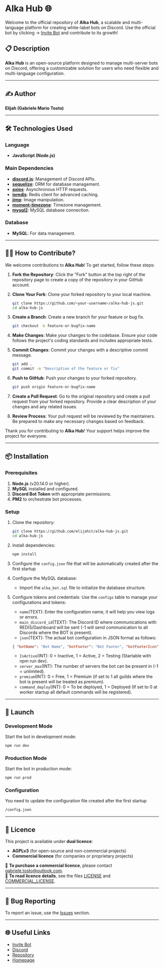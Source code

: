 
# Alka Hub 🌐

Welcome to the official repository of **Alka Hub**, a scalable and multi-language platform for creating white-label bots on Discord.
Use the official bot by clicking -> [Invite Bot](https://discord.com/application-directory/843183839869665280) and contribute to its growth!

## 📋 Description
**Alka Hub** is an open-source platform designed to manage multi-server bots on Discord, offering a customizable solution for users who need flexible and multi-language configuration.

---

## ✍️ Author
**Elijah (Gabriele Mario Tosto)**

---

## 🛠️ Technologies Used

### Language
- **JavaScript (Node.js)**

### Main Dependencies
- **[discord.js](https://discord.js.org/)**: Management of Discord APIs.
- **[sequelize](https://sequelize.org/)**: ORM for database management.
- **[axios](https://axios-http.com/)**: Asynchronous HTTP requests.
- **[ioredis](https://github.com/luin/ioredis)**: Redis client for advanced caching.
- **[jimp](https://github.com/oliver-moran/jimp)**: Image manipulation.
- **[moment-timezone](https://momentjs.com/timezone/)**: Timezone management.
- **[mysql2](https://www.npmjs.com/package/mysql2)**: MySQL database connection.

### Database
- **MySQL**: For data management.

---

## 👨‍💻 How to Contribute?

We welcome contributions to **Alka Hub**! To get started, follow these steps:

1. **Fork the Repository**: Click the "Fork" button at the top right of the repository page to create a copy of the repository in your GitHub account.

2. **Clone Your Fork**: Clone your forked repository to your local machine.
   ```bash
   git clone https://github.com/<your-username>/alka-hub-js.git
   cd alka-hub-js
   ```

3. **Create a Branch**: Create a new branch for your feature or bug fix.
   ```bash
   git checkout -b feature-or-bugfix-name
   ```

4. **Make Changes**: Make your changes to the codebase. Ensure your code follows the project's coding standards and includes appropriate tests.

5. **Commit Changes**: Commit your changes with a descriptive commit message.
   ```bash
   git add .
   git commit -m "Description of the feature or fix"
   ```

6. **Push to GitHub**: Push your changes to your forked repository.
   ```bash
   git push origin feature-or-bugfix-name
   ```

7. **Create a Pull Request**: Go to the original repository and create a pull request from your forked repository. Provide a clear description of your changes and any related issues.

8. **Review Process**: Your pull request will be reviewed by the maintainers. Be prepared to make any necessary changes based on feedback.

Thank you for contributing to **Alka Hub**! Your support helps improve the project for everyone.



---

## 📦 Installation

### Prerequisites
1. **Node.js** (v20.14.0 or higher).
2. **MySQL** installed and configured.
3. **Discord Bot Token** with appropriate permissions.
4. **PM2** to orchestrate bot processes.

### Setup
1. Clone the repository:
   ```bash
   git clone https://github.com/elijahit/alka-hub-js.git
   cd alka-hub-js
   ```
2. Install dependencies:
   ```bash
   npm install
   ```
3. Configure the `config.json` file that will be automatically created after the first startup

4. Configure the MySQL database:
   - Import the `alka_bot.sql` file to initialize the database structure.

5. Configure tokens and credentials:
   Use the `configs` table to manage your configurations and tokens:
   - `name`(TEXT): Enter the configuration name, it will help you view logs or errors.
   - `main_discord_id`(TEXT): The Discord ID where communications with REDIS/Dashboard will be sent (-1 will send communication to all Discords where the BOT is present).
   - `json`(TEXT): The actual bot configuration in JSON format as follows:
   ```json
   { "botName": "Bot Name", "botFooter": "Bot Footer", "botFooterIcon": "https://cdn.discordapp.com/app-icons/843183839869665280/6bafa96797abd3b0344721c58d6e5502.png", "token": "TOKEN_HERE", "clientId": "APPLICATION_ID", "presenceStatus": ["PRESENCE 1", "PRESENCE 2", "PRESENCE 3", ...] }
   ```
   - `IsActive`(INT): 0 = Inactive, 1 = Active, 2 = Testing (Startable with npm run dev).
   - `server_max`(INT): The number of servers the bot can be present in (-1 = unlimited).
   - `premium`(INT): 0 = Free, 1 = Premium (if set to 1 all guilds where the bot is present will be treated as premium).
   - `command_deploy`(INT): 0 = To be deployed, 1 = Deployed (If set to 0 at worker startup all default commands will be registered).

---

## 🚀 Launch

### Development Mode
Start the bot in development mode:
```bash
npm run dev
```

### Production Mode
Start the bot in production mode:
```bash
npm run prod
```

### Configuration
You need to update the configuration file created after the first startup
```bash
/config.json
```
---

## 📜 Licence
This project is available under **dual licence**:
- **AGPLv3** (for open-source and non-commercial projects)
- **Commercial licence** (for companies or proprietary projects)

🔹 **To purchase a commercial licence**, please contact gabriele.tosto@outlook.com.  
🔹 **To read licence details**, see the files [LICENSE](./license) and [COMMERCIAL_LICENSE](./COMMERCIAL_LICENSE).

---

## 🐛 Bug Reporting
To report an issue, use the [Issues](https://github.com/elijahit/alka-hub-js/issues) section.

---

## 🌐 Useful Links
- [Invite Bot](https://discord.com/application-directory/843183839869665280)
- [Discord](https://discord.gg/DqRcKB75N5)
- [Repository](https://github.com/elijahit/alka-hub-js)
- [Homepage](https://github.com/elijahit/alka-hub-js#readme)

